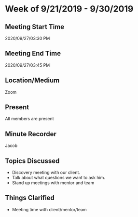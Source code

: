 # Week of 9/21/2019 - 9/30/2019

## Meeting Start Time

2020/09/27/03:30 PM

## Meeting End Time

2020/09/27/03:45 PM

## Location/Medium

Zoom

## Present

All members are present

## Minute Recorder

Jacob

## Topics Discussed

- Discovery meeting with our client. 
- Talk about what questions we want to ask him.
- Stand up meetings with mentor and team


## Things Clarified

- Meeting time with client/mentor/team
